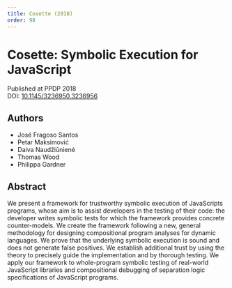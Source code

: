 ```yaml
---
title: Cosette (2018)
order: 98
---
```


# Cosette: Symbolic Execution for JavaScript

Published at PPDP 2018 \
DOI: [10.1145/3236950.3236956](https://doi.org/10.1145/3236950.3236956)

## Authors
- José Fragoso Santos
- Petar Maksimović
- Daiva Naudžiūnienė
- Thomas Wood
- Philippa Gardner

## Abstract
We present a framework for trustworthy symbolic execution of JavaScripts programs, whose aim is to assist developers in the testing of their code: the developer writes symbolic tests for which the framework provides concrete counter-models. We create the framework following a new, general methodology for designing compositional program analyses for dynamic languages. We prove that the underlying symbolic execution is sound and does not generate false positives. We establish additional trust by using the theory to precisely guide the implementation and by thorough testing. We apply our framework to whole-program symbolic testing of real-world JavaScript libraries and compositional debugging of separation logic specifications of JavaScript programs.
